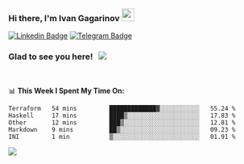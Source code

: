 ### Hi there, I'm Ivan Gagarinov <img src="https://media.giphy.com/media/hvRJCLFzcasrR4ia7z/giphy.gif" width="25px">

[![Linkedin Badge](https://img.shields.io/badge/-LinkedIn-0e76a8?style=flat-square&logo=Linkedin&logoColor=white)](https://linkedin.com/in/ivan-gagarinov-142ba3141/)
[![Telegram Badge](https://img.shields.io/badge/-Telegram-0088cc?style=flat-square&logo=Telegram&logoColor=white)](https://t.me/igagarinov)

### Glad to see you here! &nbsp; ![](https://visitor-badge.glitch.me/badge?page_id=dzencot.dzencot)

</br>

📊 **This Week I Spent My Time On:**
<!--START_SECTION:waka-->
```text
Terraform   54 mins         █████████████▓░░░░░░░░░░░   55.24 % 
Haskell     17 mins         ████▒░░░░░░░░░░░░░░░░░░░░   17.83 % 
Other       12 mins         ███▒░░░░░░░░░░░░░░░░░░░░░   12.81 % 
Markdown    9 mins          ██▒░░░░░░░░░░░░░░░░░░░░░░   09.23 % 
INI         1 min           ▒░░░░░░░░░░░░░░░░░░░░░░░░   01.91 % 
```
<!--END_SECTION:waka-->

[![](https://github-readme-stats.vercel.app/api?username=dzencot&theme=gruvbox)](https://github.com/dzencot)
